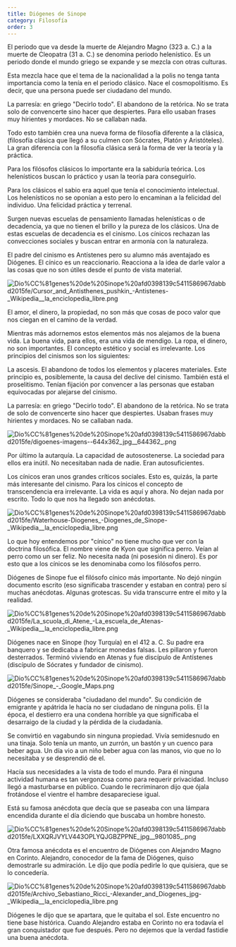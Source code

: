 ```yaml
---
title: Diógenes de Sinope 
category: Filosofía
order: 3
---
```



El periodo que va desde la muerte de Alejandro Magno (323 a. C.) a la muerte de Cleopatra (31 a. C.) se denomina periodo helenístico. Es un periodo donde el mundo griego se expande y se mezcla con otras culturas.

Esta mezcla hace que el tema de la nacionalidad a la polis no tenga tanta importancia como la tenía en el periodo clásico. Nace el cosmopolitismo. Es decir, que una persona puede ser ciudadano del mundo.

La parresía: en griego "Decirlo todo". El abandono de la retórica. No se trata solo de convencerte sino hacer que despiertes. Para ello usaban frases muy hirientes y mordaces. No se callaban nada.

Todo esto también crea una nueva forma de filosofía diferente a la clásica, (filosofía clásica que llegó a su culmen con Sócrates, Platón y Aristóteles). La gran diferencia con la filosofía clásica será la forma de ver la teoría y la práctica. 

Para los filósofos clásicos lo importante era la sabiduría teórica. Los helenísticos buscan lo práctico y usan la teoría para conseguirlo.

Para los clásicos el sabio era aquel que tenía el conocimiento intelectual. Los helenísticos no se oponían a esto pero lo encaminan a la felicidad del individuo. Una felicidad práctica y terrenal.

Surgen nuevas escuelas de pensamiento llamadas helenísticas o de decadencia, ya que no tienen el brillo y la pureza de los clásicos. Una de estas escuelas de decadencia es el cinismo. Los cínicos rechazan las convecciones sociales y buscan entrar en armonía con la naturaleza.

El padre del cinismo es Antístenes pero su alumno más aventajado es Diógenes. El cínico es un reaccionario. Reacciona a la idea de darle valor a las cosas que no son útiles desde el punto de vista material.

![Dio%CC%81genes%20de%20Sinope%20afd0398139c5411586967dabbd2015fe/Cursor_and_Antisthenes_pushkin_-_Antistenes_-_Wikipedia__la_enciclopedia_libre.png](Dio%CC%81genes%20de%20Sinope%20afd0398139c5411586967dabbd2015fe/Cursor_and_Antisthenes_pushkin_-_Antistenes_-_Wikipedia__la_enciclopedia_libre.png)

El amor, el dinero, la propiedad, no son más que cosas de poco valor que nos ciegan en el camino de la verdad.

Mientras más adornemos estos elementos más nos alejamos de la buena vida. La buena vida, para ellos, era una vida de mendigo. La ropa, el dinero, no son importantes. El concepto estético y social es irrelevante. Los principios del cinismos son los siguientes:

La ascesis. El abandono de todos los elementos y placeres materiales. Este principio es, posiblemente, la causa del declive del cinismo. También está el proselitismo. Tenían fijación por convencer a las personas que estaban equivocadas por alejarse del cinismo.

La parresía: en griego "Decirlo todo". El abandono de la retórica. No se trata de solo de convencerte sino hacer que despiertes. Usaban frases muy hirientes y mordaces. No se callaban nada.

![Dio%CC%81genes%20de%20Sinope%20afd0398139c5411586967dabbd2015fe/digoenes-imagens--644x362_jpg__644362_.png](Dio%CC%81genes%20de%20Sinope%20afd0398139c5411586967dabbd2015fe/digoenes-imagens--644x362_jpg__644362_.png)

Por último la autarquía. La capacidad de autosostenerse.  La sociedad para ellos era inútil. No necesitaban nada de nadie. Eran autosuficientes.

Los cínicos eran unos grandes críticos sociales. Esto es, quizás, la parte más interesante del cinismo. Para los cínicos el concepto de transcendencia era irrelevante. La vida es aquí y ahora. No dejan nada por escrito. Todo lo que nos ha llegado son anécdotas.

![Dio%CC%81genes%20de%20Sinope%20afd0398139c5411586967dabbd2015fe/Waterhouse-Diogenes_-_Diogenes_de_Sinope_-_Wikipedia__la_enciclopedia_libre.png](Dio%CC%81genes%20de%20Sinope%20afd0398139c5411586967dabbd2015fe/Waterhouse-Diogenes_-_Diogenes_de_Sinope_-_Wikipedia__la_enciclopedia_libre.png)

Lo que hoy entendemos por "cínico" no tiene mucho que ver con la doctrina filosófica. El nombre viene de Kyon que significa perro. Veían al perro como un ser feliz. No necesita nada (ni posesión ni dinero). Es por esto que a los cínicos se les denominaba como los filósofos perro.

Diógenes de Sinope fue el filósofo cínico más importante. No dejó ningún documento escrito (eso significaba trascender y estaban en contra) pero sí muchas anécdotas. Algunas grotescas. Su vida transcurre entre el mito y la realidad.

![Dio%CC%81genes%20de%20Sinope%20afd0398139c5411586967dabbd2015fe/La_scuola_di_Atene_-_La_escuela_de_Atenas_-_Wikipedia__la_enciclopedia_libre.png](Dio%CC%81genes%20de%20Sinope%20afd0398139c5411586967dabbd2015fe/La_scuola_di_Atene_-_La_escuela_de_Atenas_-_Wikipedia__la_enciclopedia_libre.png)

Diógenes nace en Sinope (hoy Turquía) en el 412 a. C. Su padre era banquero y se dedicaba a fabricar monedas falsas. Les pillaron y fueron desterrados. Terminó viviendo en Atenas y fue discípulo de Antístenes (discípulo de Sócrates y fundador de cinismo).

![Dio%CC%81genes%20de%20Sinope%20afd0398139c5411586967dabbd2015fe/Sinope_-_Google_Maps.png](Dio%CC%81genes%20de%20Sinope%20afd0398139c5411586967dabbd2015fe/Sinope_-_Google_Maps.png)

Diógenes se consideraba "ciudadano del mundo". Su condición de emigrante y apátrida le hacía no ser ciudadano de ninguna polis. El la época, el destierro era una condena horrible ya que significaba el desarraigo de la ciudad y la pérdida de la ciudadanía.

Se convirtió en vagabundo sin ninguna propiedad. Vivía semidesnudo en una tinaja. Solo tenía un manto, un zurrón, un bastón y un cuenco para beber agua. Un día vio a un niño beber agua con las manos, vio que no lo necesitaba y se desprendió de el.

Hacía sus necesidades a la vista de todo el mundo. Para él ninguna actividad humana es tan vergonzosa como para requerir privacidad. Incluso llegó a masturbarse en público. Cuando le recriminaron dijo que ójala frotándose el vientre el hambre desapareciese igual.

Está su famosa anécdota que decía que se paseaba con una lámpara encendida durante el día diciendo que buscaba un hombre honesto.

![Dio%CC%81genes%20de%20Sinope%20afd0398139c5411586967dabbd2015fe/LXXQRJVYLV443OPLYQJGBZPPNE_jpg__9801085_.png](Dio%CC%81genes%20de%20Sinope%20afd0398139c5411586967dabbd2015fe/LXXQRJVYLV443OPLYQJGBZPPNE_jpg__9801085_.png)

Otra famosa anécdota es el encuentro de Diógenes con Alejandro Magno en Corinto. Alejandro, conocedor de la fama de Diógenes, quiso demostrarle su admiración. Le dijo que podía pedirle lo que quisiera, que se lo concedería.

![Dio%CC%81genes%20de%20Sinope%20afd0398139c5411586967dabbd2015fe/Archivo_Sebastiano_Ricci_-_Alexander_and_Diogenes_jpg_-_Wikipedia__la_enciclopedia_libre.png](Dio%CC%81genes%20de%20Sinope%20afd0398139c5411586967dabbd2015fe/Archivo_Sebastiano_Ricci_-_Alexander_and_Diogenes_jpg_-_Wikipedia__la_enciclopedia_libre.png)

Diógenes le dijo que se apartara, que le quitaba el sol. Este encuentro no tiene base histórica. Cuando Alejandro estaba en Corinto no era todavía el gran conquistador que fue después. Pero no dejemos que la verdad fastidie una buena anécdota.